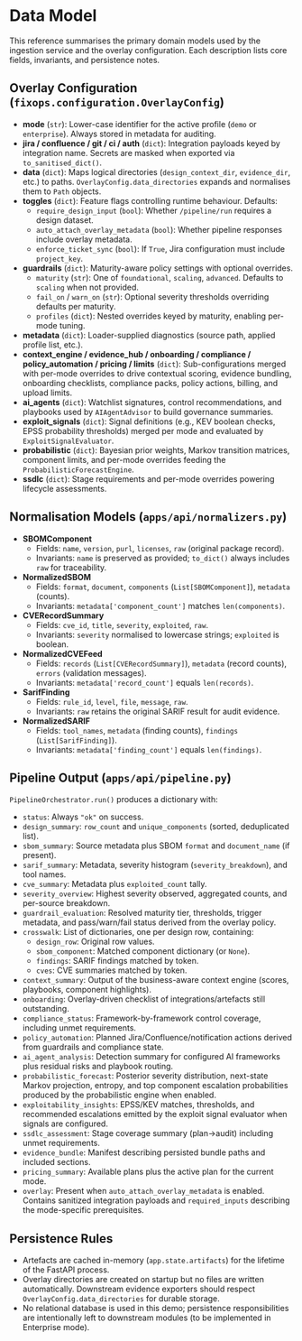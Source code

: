 # Data Model

This reference summarises the primary domain models used by the ingestion service and the overlay
configuration. Each description lists core fields, invariants, and persistence notes.

## Overlay Configuration (`fixops.configuration.OverlayConfig`)

- **mode** (`str`): Lower-case identifier for the active profile (`demo` or `enterprise`). Always
  stored in metadata for auditing.
- **jira / confluence / git / ci / auth** (`dict`): Integration payloads keyed by integration name.
  Secrets are masked when exported via `to_sanitised_dict()`.
- **data** (`dict`): Maps logical directories (`design_context_dir`, `evidence_dir`, etc.) to paths.
  `OverlayConfig.data_directories` expands and normalises them to `Path` objects.
- **toggles** (`dict`): Feature flags controlling runtime behaviour. Defaults:
  - `require_design_input` (`bool`): Whether `/pipeline/run` requires a design dataset.
  - `auto_attach_overlay_metadata` (`bool`): Whether pipeline responses include overlay metadata.
  - `enforce_ticket_sync` (`bool`): If `True`, Jira configuration must include `project_key`.
- **guardrails** (`dict`): Maturity-aware policy settings with optional overrides.
  - `maturity` (`str`): One of `foundational`, `scaling`, `advanced`. Defaults to `scaling` when not provided.
  - `fail_on` / `warn_on` (`str`): Optional severity thresholds overriding defaults per maturity.
  - `profiles` (`dict`): Nested overrides keyed by maturity, enabling per-mode tuning.
- **metadata** (`dict`): Loader-supplied diagnostics (source path, applied profile list, etc.).
- **context_engine / evidence_hub / onboarding / compliance / policy_automation / pricing / limits**
  (`dict`): Sub-configurations merged with per-mode overrides to drive contextual scoring, evidence
  bundling, onboarding checklists, compliance packs, policy actions, billing, and upload limits.
- **ai_agents** (`dict`): Watchlist signatures, control recommendations, and playbooks used by
  `AIAgentAdvisor` to build governance summaries.
- **exploit_signals** (`dict`): Signal definitions (e.g., KEV boolean checks, EPSS probability
  thresholds) merged per mode and evaluated by `ExploitSignalEvaluator`.
- **probabilistic** (`dict`): Bayesian prior weights, Markov transition matrices, component limits,
  and per-mode overrides feeding the `ProbabilisticForecastEngine`.
- **ssdlc** (`dict`): Stage requirements and per-mode overrides powering lifecycle assessments.

## Normalisation Models (`apps/api/normalizers.py`)

- **SBOMComponent**
  - Fields: `name`, `version`, `purl`, `licenses`, `raw` (original package record).
  - Invariants: `name` is preserved as provided; `to_dict()` always includes `raw` for traceability.
- **NormalizedSBOM**
  - Fields: `format`, `document`, `components` (`List[SBOMComponent]`), `metadata` (counts).
  - Invariants: `metadata['component_count']` matches `len(components)`.
- **CVERecordSummary**
  - Fields: `cve_id`, `title`, `severity`, `exploited`, `raw`.
  - Invariants: `severity` normalised to lowercase strings; `exploited` is boolean.
- **NormalizedCVEFeed**
  - Fields: `records` (`List[CVERecordSummary]`), `metadata` (record counts), `errors` (validation
    messages).
  - Invariants: `metadata['record_count']` equals `len(records)`.
- **SarifFinding**
  - Fields: `rule_id`, `level`, `file`, `message`, `raw`.
  - Invariants: `raw` retains the original SARIF result for audit evidence.
- **NormalizedSARIF**
  - Fields: `tool_names`, `metadata` (finding counts), `findings` (`List[SarifFinding]`).
  - Invariants: `metadata['finding_count']` equals `len(findings)`.

## Pipeline Output (`apps/api/pipeline.py`)

`PipelineOrchestrator.run()` produces a dictionary with:

- `status`: Always `"ok"` on success.
- `design_summary`: `row_count` and `unique_components` (sorted, deduplicated list).
- `sbom_summary`: Source metadata plus SBOM `format` and `document_name` (if present).
- `sarif_summary`: Metadata, severity histogram (`severity_breakdown`), and tool names.
- `cve_summary`: Metadata plus `exploited_count` tally.
- `severity_overview`: Highest severity observed, aggregated counts, and per-source breakdown.
- `guardrail_evaluation`: Resolved maturity tier, thresholds, trigger metadata, and pass/warn/fail status
  derived from the overlay policy.
- `crosswalk`: List of dictionaries, one per design row, containing:
  - `design_row`: Original row values.
  - `sbom_component`: Matched component dictionary (or `None`).
  - `findings`: SARIF findings matched by token.
  - `cves`: CVE summaries matched by token.
- `context_summary`: Output of the business-aware context engine (scores, playbooks, component
  highlights).
- `onboarding`: Overlay-driven checklist of integrations/artefacts still outstanding.
- `compliance_status`: Framework-by-framework control coverage, including unmet requirements.
- `policy_automation`: Planned Jira/Confluence/notification actions derived from guardrails and
  compliance state.
- `ai_agent_analysis`: Detection summary for configured AI frameworks plus residual risks and
  playbook routing.
- `probabilistic_forecast`: Posterior severity distribution, next-state Markov projection, entropy,
  and top component escalation probabilities produced by the probabilistic engine when enabled.
- `exploitability_insights`: EPSS/KEV matches, thresholds, and recommended escalations emitted by the
  exploit signal evaluator when signals are configured.
- `ssdlc_assessment`: Stage coverage summary (plan→audit) including unmet requirements.
- `evidence_bundle`: Manifest describing persisted bundle paths and included sections.
- `pricing_summary`: Available plans plus the active plan for the current mode.
- `overlay`: Present when `auto_attach_overlay_metadata` is enabled. Contains sanitized integration
  payloads and `required_inputs` describing the mode-specific prerequisites.

## Persistence Rules

- Artefacts are cached in-memory (`app.state.artifacts`) for the lifetime of the FastAPI process.
- Overlay directories are created on startup but no files are written automatically. Downstream
  evidence exporters should respect `OverlayConfig.data_directories` for durable storage.
- No relational database is used in this demo; persistence responsibilities are intentionally left to
  downstream modules (to be implemented in Enterprise mode).
